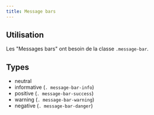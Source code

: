 ```yaml
---
title: Message bars
---
```


## Utilisation

Les "Messages bars" ont besoin de la classe <code>.message-bar</code>.

## Types


* neutral
* informative (<code>. message-bar-info</code>)
* positive (<code>. message-bar-success</code>)
* warning (<code>. message-bar-warning</code>)
* negative (<code>. message-bar-danger</code>)


